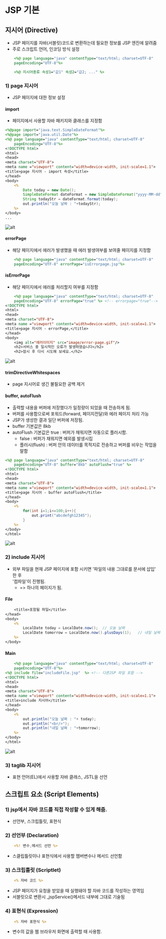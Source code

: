JSP 기본
==========

## 지시어 (Directive)

* JSP 페이지를 자바(서블릿)코드로 변환하는데 필요한 정보를 JSP 엔진에 알려줌
* 주로 스크립트 언어, 인코딩 방식 설정

```jsp
    <%@ page language="java" contentType="text/html; charset=UTF-8"
    pageEncoding="UTF-8"%>

    <%@ 지시어종류 속성1="값1" 속성2="값2; ..." %>
```

### 1) page 지시어 

* JSP 페이지에 대한 정보 설정

#### import

* 페이지에서 사용할 자바 패키지와 클래스를 지정함

```jsp
<%@page import="java.text.SimpleDateFormat"%>
<%@page import="java.util.Date"%>
<%@ page language="java" contentType="text/html; charset=UTF-8"
    pageEncoding="UTF-8"%>
<!DOCTYPE html>
<html>
<head>
<meta charset="UTF-8">
<meta name ="viewport" content="width=device-width, init-scale=1.1">
<title>page 지시어 - import 속성</title>
</head>
<body>
	<%
		Date today = new Date();
		SimpleDateFormat dateFormat = new SimpleDateFormat("yyyy-MM-dd");
		String todayStr = dateFormat.format(today);
		out.println("오늘 날짜 : "+todayStr);
	%>	
</body>
...
```

![alt](/assets/images/post/jsp/22.png)

#### errorPage

* 해당 페이지에서 에러가 발생했을 때 에러 발생여부를 보여줄 페이지를 지정함

```jsp
    <%@ page language="java" contentType="text/html; charset=UTF-8"
    pageEncoding="UTF-8" errorPage="isErrorpage.jsp"%>
```

#### isErrorPage

* 해당 페이지에서 에러를 처리할지 여부를 지정함

```jsp
    <%@ page language="java" contentType="text/html; charset=UTF-8"
    pageEncoding="UTF-8" errorPage="true" %> <!-- errorpage="true"-->
<!DOCTYPE html>
<html>
<head>
<meta charset="UTF-8">
<meta name ="viewport" content="width=device-width, init-scale=1.1">
<title>page 지시어 - errorPage,</title>
</head>
<body>
	<img alt="에러이미지" src="image/error-page.gif"/>
	<h2>서비스 중 일시적인 오류가 발생하였습니다</h2>
	<h2>잠시 후 다시 시도해 보세요.</h2>
```

![alt](/assets/images/post/jsp/23.png)

#### trimDirectiveWhitespaces

* page 지시어로 생긴 불필요한 공백 제거

#### buffer, autoFlush

* 출력할 내용을 버퍼에 저장했다가 일정량이 되었을 때 전송하게 됨.
* 버퍼를 사용함으로써 포워드(forward, 페이지전달)와 에러 페이지 처리 가능
* JSP가 생성한 결과 일단 버퍼에 저장됨.
* buffer 기본값은 8kb 
* autoFlush 기본값은 true : 버퍼가 채워지면 자동으로 플러시함.
    - false : 버퍼가 채워지면 예외를 발생시킴
    - 플러시(flush) : 버퍼 안의 데이터를 목적지로 전송하고 버퍼를 비우는 작업을 말함

```jsp
<%@ page language="java" contentType="text/html; charset=UTF-8"
    pageEncoding="UTF-8" buffer="8kb" autoFlush="true" %>
<!DOCTYPE html>
<html>
<head>
<meta charset="UTF-8">
<meta name ="viewport" content="width=device-width, init-scale=1.1">
<title>page 지시어 - buffer autoFlush</title>
</head>
<body>
	<%
		for(int i=1;i<=100;i++){
			out.print("abcdefgh12345");
		}
	%>
</body>
</html>
```

![alt](/assets/images/post/jsp/24.png)

### 2) include 지시어 

* 외부 파일을 현재 JSP 페이지에 포함 시키면 '파일의 내용 그대로를 문서에 삽입' 한 후  
  '컴파일'이 진행됨.
    * => 하나의 페이지가 됨.
#### File

```jsp
    <title>포함될 파일</title>
</head>
<body>
	<%
		LocalDate today = LocalDate.now();	// 오늘 날짜
		LocalDate tomorrow = LocalDate.now().plusDays(1);	// 내일 날짜
	%>
</body>
```

#### Main

```jsp
    <%@ page language="java" contentType="text/html; charset=UTF-8"
    pageEncoding="UTF-8"%>
<%@ include file="includeFile.jsp"  %> <!-- 다른JSP 파일 포함 -->
<!DOCTYPE html>
<html>
<head>
<meta charset="UTF-8">
<meta name ="viewport" content="width=device-width, init-scale=1.1">
<title>include 지시어</title>
</head>
<body>
	<%
		out.println("오늘 날짜 : "+ today);
		out.println("<br/>");
		out.println("내일 날짜 : "+tomorrow);
	%>
</body>
</html>
```

![alt](/assets/images/post/jsp/25.png)

### 3) taglib 지시어 

* 표현 언어(EL)에서 사용할 자바 클래스, JSTL을 선언

## 스크립트 요소 (Script Elements)

### 1) jsp에서 자바 코드를 직접 작성할 수 있게 해줌.

* 선언부, 스크립틀릿, 표현식

### 2) 선언부 (Declaration)

```jsp
    <%! 변수,메서드 선언 %>
```

* 스클립틀릿이나 표현식에서 사용할 멤버변수나 메서드 선언함

### 3) 스크립틀릿 (Scriptlet)

```JSP
    <% 자바 코드 %>
```

* JSP 페이지가 요청을 받았을 때 실행돼야 할 자바 코드를 작성하는 영역임
* 서블릿으로 변환시 _jspService()메서드 내부에 그대로 기술됨

### 4) 표현식 (Expression)

```jsp
    <% 자바 표현식 %>
```

* 변수의 값을 웹 브라우저 화면에 출력할 때 사용함.